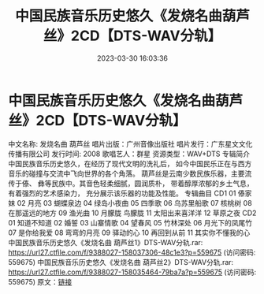 ﻿---
title: 中国民族音乐历史悠久《发烧名曲葫芦丝》2CD【DTS-WAV分轨】
date: 2023-03-30 16:03:36
categories: 古典音乐、新世纪、纯音雅乐
tags: 纯音雅乐
---
# 中国民族音乐历史悠久《发烧名曲葫芦丝》2CD【DTS-WAV分轨】

中文名称: 发烧名曲 葫芦丝
唱片出版：广州音像出版社
唱片发行：广东星文文化传播有限公司
发行时间: 2008
歌唱艺人：群星
资源类型：WAV+DTS
专辑简介
中国民族音乐历史悠久，在经历了现代文明的洗礼后，
如今中国民乐正在与西方音乐的碰撞与交流中飞向世界的各个角落。
葫芦丝是云南少数民族乐器，主要流传于傣、
彝等民族中。其音色轻柔细腻，圆润质朴，
带着醇厚浓郁的乡土气息，有着强烈的艺术感染力，
充分展示该乐器的功能及性能。
专辑曲目
CD1
01 傣家妹
02 月亮
03 蝴蝶泉边
04 绿岛小夜曲
05 四季歌
06 乌苏里船歌
07 核桃树
08 在那遥远的地方
09 渔光曲
10 月朦胧 鸟朦胧
11 太阳出来喜洋洋
12 草原之夜
CD2
01 知道不知道
02 婚誓
03 山寨情歌
04 望春风
05 竹林深处
06 月光下的凤尾竹
07 是你给我爱
08 弯弯的月亮
09 驿动的心
10 再回到从前
11 其实你不懂我的心
中国民族音乐历史悠久《发烧名曲 葫芦丝1》DTS-WAV分轨.rar: https://url27.ctfile.com/f/9388027-158037306-48c1e3?p=559675
(访问密码: 559675)
中国民族音乐历史悠久《发烧名曲 葫芦丝2》DTS-WAV分轨.rar: https://url27.ctfile.com/f/9388027-158035464-79ba7a?p=559675
(访问密码: 559675)
原文：[链接](https://blog.sina.com.cn/s/blog_1647c7e760103117x.html)